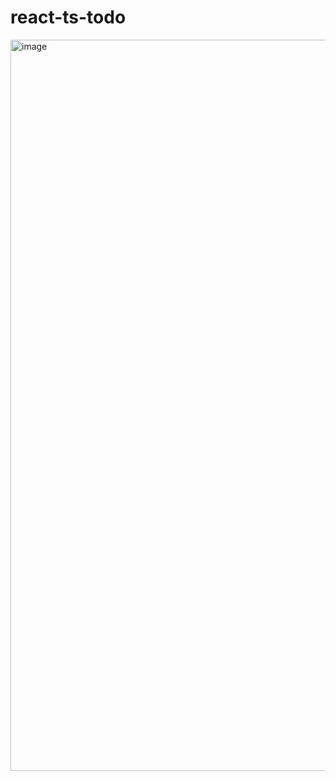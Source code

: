 # react-ts-todo
<img width="1170" alt="image" src="https://user-images.githubusercontent.com/38819496/187023804-588df35b-fa24-4662-baf3-b653cd87b006.png">
